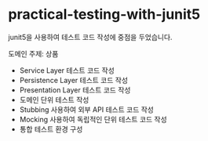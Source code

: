 # practical-testing-with-junit5
junit5을 사용하여 테스트 코드 작성에 중점을 두었습니다.


도메인 주제: 상품
* Service Layer 테스트 코드 작성
* Persistence Layer 테스트 코드 작성
* Presentation Layer 테스트 코드 작성
* 도메인 단위 테스트 작성
* Stubbing 사용하여 외부 API 테스트 코드 작성
* Mocking 사용하여 독립적인 단위 테스트 코드 작성
* 통합 테스트 환경 구성

